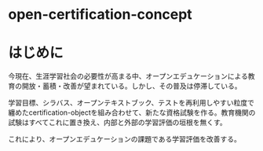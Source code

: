 # open-certification-concept
# はじめに
今現在、生涯学習社会の必要性が高まる中、オープンエデュケーションによる教育の開放・蓄積・改善が望まれている。しかし、その普及は停滞している。

学習目標、シラバス、オープンテキストブック、テストを再利用しやすい粒度で纏めたcertification-objectを組み合わせて、新たな資格試験を作る。教育機関の試験はすべてこれに置き換え、内部と外部の学習評価の垣根を無くす。

これにより、オープンエデュケーションの課題である学習評価を改善する。
